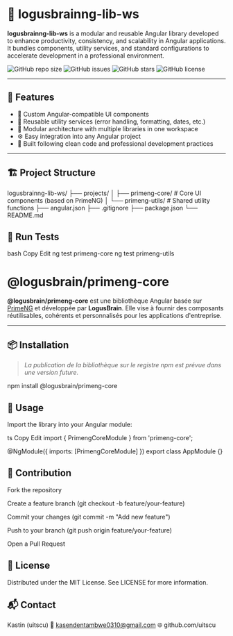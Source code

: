 # 🧠 logusbrainng-lib-ws

**logusbrainng-lib-ws** is a modular and reusable Angular library developed to enhance productivity, consistency, and scalability in Angular applications.  
It bundles components, utility services, and standard configurations to accelerate development in a professional environment.

![GitHub repo size](https://img.shields.io/github/repo-size/uitscu/logusbrainng-lib-ws)
![GitHub issues](https://img.shields.io/github/issues/uitscu/logusbrainng-lib-ws)
![GitHub stars](https://img.shields.io/github/stars/uitscu/logusbrainng-lib-ws)
![GitHub license](https://img.shields.io/github/license/uitscu/logusbrainng-lib-ws)

---

## 🚀 Features

- 🔌 Custom Angular-compatible UI components
- 🧰 Reusable utility services (error handling, formatting, dates, etc.)
- 🧱 Modular architecture with multiple libraries in one workspace
- ⚙️ Easy integration into any Angular project
- 🔐 Built following clean code and professional development practices

---

## 🏗️ Project Structure

logusbrainng-lib-ws/
├── projects/
│   ├── primeng-core/      # Core UI components (based on PrimeNG)
│   └── primeng-utils/     # Shared utility functions
├── angular.json
├── .gitignore
├── package.json
└── README.md

## 🧪 Run Tests
bash
Copy
Edit
ng test primeng-core
ng test primeng-utils


# @logusbrain/primeng-core

**@logusbrain/primeng-core** est une bibliothèque Angular basée sur [PrimeNG](https://www.primefaces.org/primeng/) et développée par **LogusBrain**. Elle vise à fournir des composants réutilisables, cohérents et personnalisés pour les applications d'entreprise.

---

## 📦 Installation

> *La publication de la bibliothèque sur le registre npm est prévue dans une version future.*
 
npm install @logusbrain/primeng-core

## 🧰 Usage
Import the library into your Angular module:

ts
Copy
Edit
import { PrimengCoreModule } from 'primeng-core';

@NgModule({
  imports: [PrimengCoreModule]
})
export class AppModule {}

## 🤝 Contribution
Fork the repository

Create a feature branch (git checkout -b feature/your-feature)

Commit your changes (git commit -m "Add new feature")

Push to your branch (git push origin feature/your-feature)

Open a Pull Request

## 📄 License
Distributed under the MIT License. See LICENSE for more information.

## 📬 Contact
Kastin (uitscu)
📧 kasendentambwe0310@gmail.com
🌐 github.com/uitscu

